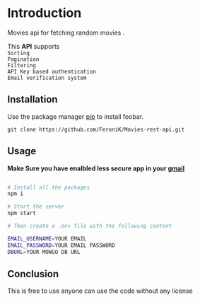 # Introduction

Movies api for fetching random movies .

This **API** supports \
`Sorting`\
`Pagination`\
`Filtering`\
`API Key based authentication`\
`Email verification system`

## Installation

Use the package manager [pip](https://pip.pypa.io/en/stable/) to install foobar.

```git
git clone https://github.com/FeroniK/Movies-rest-api.git
```

## Usage

**Make Sure you have enalbled less secure app in your [gmail](https://support.google.com/accounts/answer/6010255?hl=en)**

```bash

# Install all the packages
npm i

# Start the server
npm start

# Then create a .env file with the following content

EMAIL_USERNAME=YOUR EMAIL
EMAIL_PASSWORD=YOUR EMAIL PASSWORD
DBURL=YOUR MONGO DB URL

```

## Conclusion

This is free to use anyone can use the code without any license
